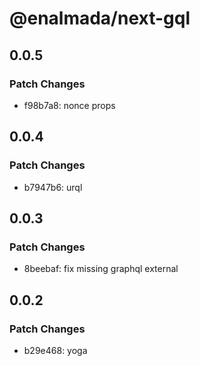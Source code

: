 # @enalmada/next-gql

## 0.0.5

### Patch Changes

- f98b7a8: nonce props

## 0.0.4

### Patch Changes

- b7947b6: urql

## 0.0.3

### Patch Changes

- 8beebaf: fix missing graphql external

## 0.0.2

### Patch Changes

- b29e468: yoga
